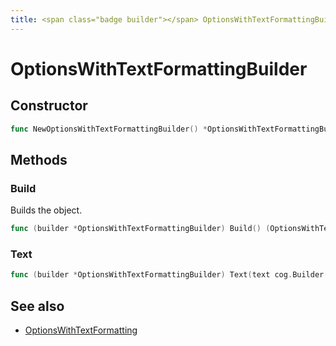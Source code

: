 ```yaml
---
title: <span class="badge builder"></span> OptionsWithTextFormattingBuilder
---
```

# <span class="badge builder"></span> OptionsWithTextFormattingBuilder

## Constructor

```go
func NewOptionsWithTextFormattingBuilder() *OptionsWithTextFormattingBuilder
```
## Methods

### <span class="badge object-method"></span> Build

Builds the object.

```go
func (builder *OptionsWithTextFormattingBuilder) Build() (OptionsWithTextFormatting, error)
```

### <span class="badge object-method"></span> Text

```go
func (builder *OptionsWithTextFormattingBuilder) Text(text cog.Builder[common.VizTextDisplayOptions]) *OptionsWithTextFormattingBuilder
```

## See also

 * <span class="badge object-type-struct"></span> [OptionsWithTextFormatting](./object-OptionsWithTextFormatting.md)
